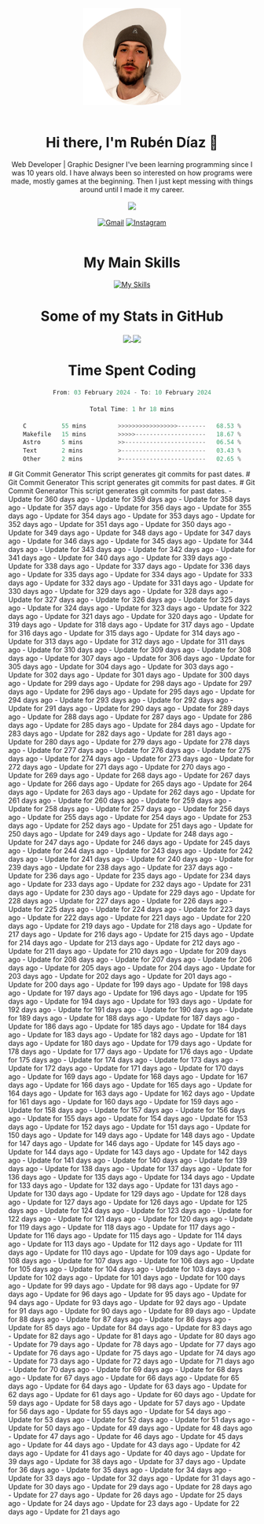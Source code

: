 <div align="center">
	<img src="./.img/yo_github_pfp.png" alt="Rubén Díaz" width=200/><br><br>
	
	
 # Hi there, I'm Rubén Díaz 👋

  Web Developer | Graphic Designer
  I've been learning programming since I was 10 years old. I have always been so interested on how programs were made, mostly games at the beginning. Then I just kept messing with things around until I made it my career.
  <br>
  <br>
  <a href="https://www.github.com/rubendiazzz" target="_blank" rel="noreferrer"><img
src="https://img.shields.io/github/followers/rubendiazzz?logo=github&style=for-the-badge&color=D14836&labelColor=E4405F" /></a>


  <a href="mailto:rubendfraga@gmail.com">![Gmail](https://img.shields.io/badge/Gmail-D14836?style=for-the-badge&logo=gmail&logoColor=white)</a>
  <a href="https://www.instagram.com/ruubendiazz">![Instagram](https://img.shields.io/badge/Instagram-%23E4405F.svg?style=for-the-badge&logo=Instagram&logoColor=white)</a><br><br>

  # My Main Skills
  [![My Skills](https://skillicons.dev/icons?i=js,html,css,c,cpp,cs,react,astro,mysql,mongo)](https://skillicons.dev)

  # Some of my Stats in GitHub
  <a href="https://github.com/anuraghazra/github-readme-stats">
	<img height=150 align="center" src="https://github-readme-stats.vercel.app/api?username=rubendiazzz&show_icons=true&theme=dracula" />
  </a>
  <a href="https://github.com/anuraghazra/convoychat">
	<img height=150 align="center" src="https://github-readme-stats.vercel.app/api/top-langs/?username=anuraghazra&hide_progress=true" />
  </a>

# Time Spent Coding
<!--START_SECTION:waka-->

```c
From: 03 February 2024 - To: 10 February 2024

Total Time: 1 hr 18 mins

C          55 mins         >>>>>>>>>>>>>>>>>--------   68.53 %
Makefile   15 mins         >>>>>--------------------   18.67 %
Astro      5 mins          >>-----------------------   06.54 %
Text       2 mins          >------------------------   03.43 %
Other      2 mins          >------------------------   02.65 %
```

<!--END_SECTION:waka-->
</div>
# Git Commit Generator
This script generates git commits for past dates.
# Git Commit Generator
This script generates git commits for past dates.
# Git Commit Generator
This script generates git commits for past dates.
- Update for 360 days ago
- Update for 359 days ago
- Update for 358 days ago
- Update for 357 days ago
- Update for 356 days ago
- Update for 355 days ago
- Update for 354 days ago
- Update for 353 days ago
- Update for 352 days ago
- Update for 351 days ago
- Update for 350 days ago
- Update for 349 days ago
- Update for 348 days ago
- Update for 347 days ago
- Update for 346 days ago
- Update for 345 days ago
- Update for 344 days ago
- Update for 343 days ago
- Update for 342 days ago
- Update for 341 days ago
- Update for 340 days ago
- Update for 339 days ago
- Update for 338 days ago
- Update for 337 days ago
- Update for 336 days ago
- Update for 335 days ago
- Update for 334 days ago
- Update for 333 days ago
- Update for 332 days ago
- Update for 331 days ago
- Update for 330 days ago
- Update for 329 days ago
- Update for 328 days ago
- Update for 327 days ago
- Update for 326 days ago
- Update for 325 days ago
- Update for 324 days ago
- Update for 323 days ago
- Update for 322 days ago
- Update for 321 days ago
- Update for 320 days ago
- Update for 319 days ago
- Update for 318 days ago
- Update for 317 days ago
- Update for 316 days ago
- Update for 315 days ago
- Update for 314 days ago
- Update for 313 days ago
- Update for 312 days ago
- Update for 311 days ago
- Update for 310 days ago
- Update for 309 days ago
- Update for 308 days ago
- Update for 307 days ago
- Update for 306 days ago
- Update for 305 days ago
- Update for 304 days ago
- Update for 303 days ago
- Update for 302 days ago
- Update for 301 days ago
- Update for 300 days ago
- Update for 299 days ago
- Update for 298 days ago
- Update for 297 days ago
- Update for 296 days ago
- Update for 295 days ago
- Update for 294 days ago
- Update for 293 days ago
- Update for 292 days ago
- Update for 291 days ago
- Update for 290 days ago
- Update for 289 days ago
- Update for 288 days ago
- Update for 287 days ago
- Update for 286 days ago
- Update for 285 days ago
- Update for 284 days ago
- Update for 283 days ago
- Update for 282 days ago
- Update for 281 days ago
- Update for 280 days ago
- Update for 279 days ago
- Update for 278 days ago
- Update for 277 days ago
- Update for 276 days ago
- Update for 275 days ago
- Update for 274 days ago
- Update for 273 days ago
- Update for 272 days ago
- Update for 271 days ago
- Update for 270 days ago
- Update for 269 days ago
- Update for 268 days ago
- Update for 267 days ago
- Update for 266 days ago
- Update for 265 days ago
- Update for 264 days ago
- Update for 263 days ago
- Update for 262 days ago
- Update for 261 days ago
- Update for 260 days ago
- Update for 259 days ago
- Update for 258 days ago
- Update for 257 days ago
- Update for 256 days ago
- Update for 255 days ago
- Update for 254 days ago
- Update for 253 days ago
- Update for 252 days ago
- Update for 251 days ago
- Update for 250 days ago
- Update for 249 days ago
- Update for 248 days ago
- Update for 247 days ago
- Update for 246 days ago
- Update for 245 days ago
- Update for 244 days ago
- Update for 243 days ago
- Update for 242 days ago
- Update for 241 days ago
- Update for 240 days ago
- Update for 239 days ago
- Update for 238 days ago
- Update for 237 days ago
- Update for 236 days ago
- Update for 235 days ago
- Update for 234 days ago
- Update for 233 days ago
- Update for 232 days ago
- Update for 231 days ago
- Update for 230 days ago
- Update for 229 days ago
- Update for 228 days ago
- Update for 227 days ago
- Update for 226 days ago
- Update for 225 days ago
- Update for 224 days ago
- Update for 223 days ago
- Update for 222 days ago
- Update for 221 days ago
- Update for 220 days ago
- Update for 219 days ago
- Update for 218 days ago
- Update for 217 days ago
- Update for 216 days ago
- Update for 215 days ago
- Update for 214 days ago
- Update for 213 days ago
- Update for 212 days ago
- Update for 211 days ago
- Update for 210 days ago
- Update for 209 days ago
- Update for 208 days ago
- Update for 207 days ago
- Update for 206 days ago
- Update for 205 days ago
- Update for 204 days ago
- Update for 203 days ago
- Update for 202 days ago
- Update for 201 days ago
- Update for 200 days ago
- Update for 199 days ago
- Update for 198 days ago
- Update for 197 days ago
- Update for 196 days ago
- Update for 195 days ago
- Update for 194 days ago
- Update for 193 days ago
- Update for 192 days ago
- Update for 191 days ago
- Update for 190 days ago
- Update for 189 days ago
- Update for 188 days ago
- Update for 187 days ago
- Update for 186 days ago
- Update for 185 days ago
- Update for 184 days ago
- Update for 183 days ago
- Update for 182 days ago
- Update for 181 days ago
- Update for 180 days ago
- Update for 179 days ago
- Update for 178 days ago
- Update for 177 days ago
- Update for 176 days ago
- Update for 175 days ago
- Update for 174 days ago
- Update for 173 days ago
- Update for 172 days ago
- Update for 171 days ago
- Update for 170 days ago
- Update for 169 days ago
- Update for 168 days ago
- Update for 167 days ago
- Update for 166 days ago
- Update for 165 days ago
- Update for 164 days ago
- Update for 163 days ago
- Update for 162 days ago
- Update for 161 days ago
- Update for 160 days ago
- Update for 159 days ago
- Update for 158 days ago
- Update for 157 days ago
- Update for 156 days ago
- Update for 155 days ago
- Update for 154 days ago
- Update for 153 days ago
- Update for 152 days ago
- Update for 151 days ago
- Update for 150 days ago
- Update for 149 days ago
- Update for 148 days ago
- Update for 147 days ago
- Update for 146 days ago
- Update for 145 days ago
- Update for 144 days ago
- Update for 143 days ago
- Update for 142 days ago
- Update for 141 days ago
- Update for 140 days ago
- Update for 139 days ago
- Update for 138 days ago
- Update for 137 days ago
- Update for 136 days ago
- Update for 135 days ago
- Update for 134 days ago
- Update for 133 days ago
- Update for 132 days ago
- Update for 131 days ago
- Update for 130 days ago
- Update for 129 days ago
- Update for 128 days ago
- Update for 127 days ago
- Update for 126 days ago
- Update for 125 days ago
- Update for 124 days ago
- Update for 123 days ago
- Update for 122 days ago
- Update for 121 days ago
- Update for 120 days ago
- Update for 119 days ago
- Update for 118 days ago
- Update for 117 days ago
- Update for 116 days ago
- Update for 115 days ago
- Update for 114 days ago
- Update for 113 days ago
- Update for 112 days ago
- Update for 111 days ago
- Update for 110 days ago
- Update for 109 days ago
- Update for 108 days ago
- Update for 107 days ago
- Update for 106 days ago
- Update for 105 days ago
- Update for 104 days ago
- Update for 103 days ago
- Update for 102 days ago
- Update for 101 days ago
- Update for 100 days ago
- Update for 99 days ago
- Update for 98 days ago
- Update for 97 days ago
- Update for 96 days ago
- Update for 95 days ago
- Update for 94 days ago
- Update for 93 days ago
- Update for 92 days ago
- Update for 91 days ago
- Update for 90 days ago
- Update for 89 days ago
- Update for 88 days ago
- Update for 87 days ago
- Update for 86 days ago
- Update for 85 days ago
- Update for 84 days ago
- Update for 83 days ago
- Update for 82 days ago
- Update for 81 days ago
- Update for 80 days ago
- Update for 79 days ago
- Update for 78 days ago
- Update for 77 days ago
- Update for 76 days ago
- Update for 75 days ago
- Update for 74 days ago
- Update for 73 days ago
- Update for 72 days ago
- Update for 71 days ago
- Update for 70 days ago
- Update for 69 days ago
- Update for 68 days ago
- Update for 67 days ago
- Update for 66 days ago
- Update for 65 days ago
- Update for 64 days ago
- Update for 63 days ago
- Update for 62 days ago
- Update for 61 days ago
- Update for 60 days ago
- Update for 59 days ago
- Update for 58 days ago
- Update for 57 days ago
- Update for 56 days ago
- Update for 55 days ago
- Update for 54 days ago
- Update for 53 days ago
- Update for 52 days ago
- Update for 51 days ago
- Update for 50 days ago
- Update for 49 days ago
- Update for 48 days ago
- Update for 47 days ago
- Update for 46 days ago
- Update for 45 days ago
- Update for 44 days ago
- Update for 43 days ago
- Update for 42 days ago
- Update for 41 days ago
- Update for 40 days ago
- Update for 39 days ago
- Update for 38 days ago
- Update for 37 days ago
- Update for 36 days ago
- Update for 35 days ago
- Update for 34 days ago
- Update for 33 days ago
- Update for 32 days ago
- Update for 31 days ago
- Update for 30 days ago
- Update for 29 days ago
- Update for 28 days ago
- Update for 27 days ago
- Update for 26 days ago
- Update for 25 days ago
- Update for 24 days ago
- Update for 23 days ago
- Update for 22 days ago
- Update for 21 days ago
